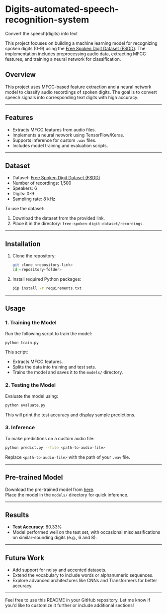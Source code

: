 # Digits-automated-speech-recognition-system
Convert the speech(digits) into text 

This project focuses on building a machine learning model for recognizing spoken digits (0-9) using the [Free Spoken Digit Dataset (FSDD)](https://github.com/Jakobovski/free-spoken-digit-dataset). The implementation includes preprocessing audio data, extracting MFCC features, and training a neural network for classification.


## **Overview**

This project uses MFCC-based feature extraction and a neural network model to classify audio recordings of spoken digits. The goal is to convert speech signals into corresponding text digits with high accuracy.

---

## **Features**

- Extracts MFCC features from audio files.  
- Implements a neural network using TensorFlow/Keras.  
- Supports inference for custom `.wav` files.  
- Includes model training and evaluation scripts.

---

## **Dataset**

- Dataset: [Free Spoken Digit Dataset (FSDD)](https://github.com/Jakobovski/free-spoken-digit-dataset)  
- Number of recordings: 1,500  
- Speakers: 6  
- Digits: 0-9  
- Sampling rate: 8 kHz  

To use the dataset:  
1. Download the dataset from the provided link.  
2. Place it in the directory: `free-spoken-digit-dataset/recordings`.

---

## **Installation**

1. Clone the repository:
   ```bash
   git clone <repository-link>
   cd <repository-folder>
   ```

2. Install required Python packages:
   ```bash
   pip install -r requirements.txt
   ```

---

## **Usage**

### **1. Training the Model**
Run the following script to train the model:
```bash
python train.py
```
This script:
- Extracts MFCC features.
- Splits the data into training and test sets.
- Trains the model and saves it to the `models/` directory.

### **2. Testing the Model**
Evaluate the model using:
```bash
python evaluate.py
```
This will print the test accuracy and display sample predictions.

### **3. Inference**
To make predictions on a custom audio file:
```bash
python predict.py --file <path-to-audio-file>
```
Replace `<path-to-audio-file>` with the path of your `.wav` file.

---

## **Pre-trained Model**

Download the pre-trained model from [here](#).  
Place the model in the `models/` directory for quick inference.

---

## **Results**

- **Test Accuracy**: 80.33%
- Model performed well on the test set, with occasional misclassifications on similar-sounding digits (e.g., 6 and 8).

---

## **Future Work**

- Add support for noisy and accented datasets.  
- Extend the vocabulary to include words or alphanumeric sequences.  
- Explore advanced architectures like CNNs and Transformers for better accuracy.

---

Feel free to use this README in your GitHub repository. Let me know if you'd like to customize it further or include additional sections!
